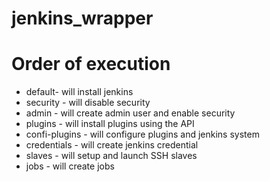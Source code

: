 # jenkins_wrapper

# Order of execution
- default- will install jenkins
- security - will disable security
- admin - will create admin user and enable security
- plugins - will install plugins using the API
- confi-plugins - will configure plugins and jenkins system
- credentials - will create jenkins credential
- slaves - will setup and launch SSH slaves
- jobs - will create jobs

